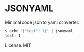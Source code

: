# JSONYAML

Minimal code json to yaml converter.

```sh
$ echo '{"test": 1}' | jsonyaml
test: 1

```

License: MIT

